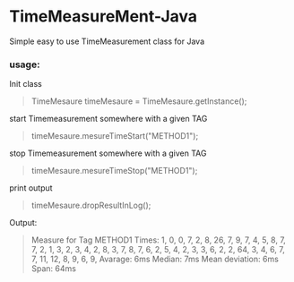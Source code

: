 # TimeMeasureMent-Java
Simple easy to use TimeMeasurement class for Java

### usage:
Init class
> TimeMesaure timeMesaure = TimeMesaure.getInstance();

start Timemeasurement somewhere with a given TAG
> timeMesaure.mesureTimeStart("METHOD1");

stop Timemeasurement somewhere with a given TAG
> timeMesaure.mesureTimeStop("METHOD1");

print output 
> timeMesaure.dropResultInLog();

Output:
> Measure for Tag METHOD1
      Times: 1, 0, 0, 7, 2, 8, 26, 7, 9, 7, 4, 5, 8, 7, 7, 2, 1, 3, 2, 3, 4, 2, 8, 3, 7, 8, 7, 6, 2, 5, 4, 2, 3, 3, 6, 2, 2, 64, 3, 4, 6, 7, 7, 11, 12, 8, 9, 6, 9, 
      Avarage: 6ms
      Median: 7ms
      Mean deviation: 6ms
      Span: 64ms
